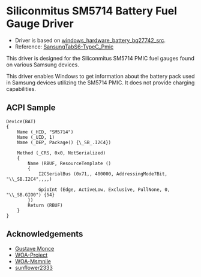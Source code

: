# Siliconmitus SM5714 Battery Fuel Gauge Driver

- Driver is based on [windows_hardware_battery_bq27742_src](https://github.com/WOA-Project/windows_hardware_battery_bq27742_src).
- Reference: [SansungTabS6-TypeC_Pmic](https://github.com/Project-Aloha/SansungTabS6-TypeC_Pmic)

This driver is designed for the Siliconmitus SM5714 PMIC fuel gauges found on various Samsung devices. 

This driver enables Windows to get information about the battery pack used in Samsung devices utilizing the SM5714 PMIC. It does not provide charging capabilities.

## ACPI Sample

```asl
Device(BAT)
{
    Name (_HID, "SM5714")
    Name (_UID, 1)
    Name (_DEP, Package() {\_SB_.I2C4})

    Method (_CRS, 0x0, NotSerialized)
    {
        Name (RBUF, ResourceTemplate ()
        {
            I2CSerialBus (0x71,, 400000, AddressingMode7Bit, "\\_SB.I2C4",,,,)

            GpioInt (Edge, ActiveLow, Exclusive, PullNone, 0, "\\_SB.GIO0") {54}
        })
        Return (RBUF)
    }
}
```
## Acknowledgements
* [Gustave Monce](https://github.com/gus33000)
* [WOA-Project](https://github.com/WOA-Project)
* [WOA-Msmnile](https://github.com/woa-msmnile)
* [sunflower2333](https://github.com/sunflower2333)
